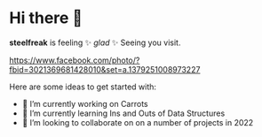 # Hi there 👋


**steelfreak** is feeling ✨ _glad_ ✨ Seeing you visit.

https://www.facebook.com/photo/?fbid=3021369681428010&set=a.1379251008973227

Here are some ideas to get started with:

- 🔭 I’m currently working on Carrots
- 🌱 I’m currently learning Ins and Outs of Data Structures
- 👯 I’m looking to collaborate on on a number of projects in 2022


